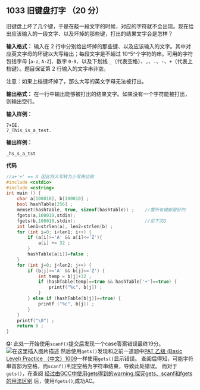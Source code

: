 ﻿## 1033 旧键盘打字 （20 分）

旧键盘上坏了几个键，于是在敲一段文字的时候，对应的字符就不会出现。现在给出应该输入的一段文字、以及坏掉的那些键，打出的结果文字会是怎样？

**输入格式：**
输入在 2 行中分别给出坏掉的那些键、以及应该输入的文字。其中对应英文字母的坏键以大写给出；每段文字是不超过 10^​5^个字符的串。可用的字符包括字母 [`a-z`, `A-Z`]、数字 `0-9`、以及下划线 `_`（代表空格）、`,`、`.`、`-`、`+`（代表上档键）。题目保证第 2 行输入的文字串非空。

注意：如果上档键坏掉了，那么大写的英文字母无法被打出。

**输出格式：**
在一行中输出能够被打出的结果文字。如果没有一个字符能被打出，则输出空行。

**输入样例：**

    7+IE.
    7_This_is_a_test.

**输出样例：**

    _hs_s_a_tst

**代码**

```c
//a+'+' == A 因此将大写转为小写来比较 
#include <cstdio>
#include <cstring>
int main () {
	char a[100010], b[100010] ;
	bool hashTable[256] ;
	memset(hashTable, true, sizeof(hashTable)) ;	//置所有键都是好的 
	fgets(a,100010,stdin);
	fgets(b,100010,stdin);							//见下文Q
	int len1=strlen(a), len2=strlen(b) ;
	for (int i=0; i<len1; i++) {
		if (a[i]>='A' && a[i]<='Z'){
			a[i] += 32 ;
		} 
		hashTable[a[i]]=false ;
	} 
	for (int j=0; j<len2; j++) {
		if (b[j]>='A' && b[j]<='Z') {
			int temp = b[j]+32 ;
			if (hashTable[temp]==true && hashTable['+']==true) {
				printf("%c", b[j]) ;
			}
		} else if (hashTable[b[j]]==true) {
			printf ("%c", b[j]) ;
		}
	}
	printf("\0") ; 
	return 0 ;
}
```
***Q:***
此处一开始使用`scanf()`提交后发现一个case答案错误最终19分。
![在这里插入图片描述](https://img-blog.csdnimg.cn/20190126114455152.png?x-oss-process=image/watermark,type_ZmFuZ3poZW5naGVpdGk,shadow_10,text_aHR0cHM6Ly9ibG9nLmNzZG4ubmV0L2FydGh1cjAxcA==,size_16,color_FFFFFF,t_70)
然后使用`gets()`发现和之前一道题中[PAT 乙级 (Basic Level) Practice （中文）1009](https://blog.csdn.net/arthur01p/article/details/86597953)一样使用`gets()`显示错误。
查阅后得知，可能字符串首部为空格，而`scanf()`判定空格为字符串结束，导致此处错误。
而对于`gets()`，在查阅 [经过由GCC中使用gets得到的warning,探究gets、scanf和fgets的用法区别](https://blog.csdn.net/bawangtu/article/details/81066410) 后，使用`fgets()`,成功AC。

